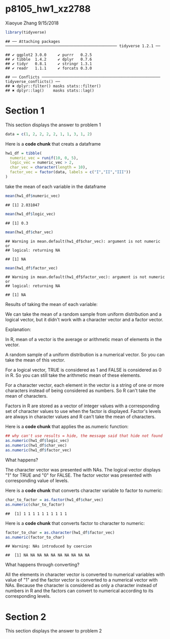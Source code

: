 p8105\_hw1\_xz2788
================
Xiaoyue Zhang
9/15/2018

``` r
library(tidyverse)
```

    ## ── Attaching packages ───────────────────────────────────────────────── tidyverse 1.2.1 ──

    ## ✔ ggplot2 3.0.0     ✔ purrr   0.2.5
    ## ✔ tibble  1.4.2     ✔ dplyr   0.7.6
    ## ✔ tidyr   0.8.1     ✔ stringr 1.3.1
    ## ✔ readr   1.1.1     ✔ forcats 0.3.0

    ## ── Conflicts ──────────────────────────────────────────────────── tidyverse_conflicts() ──
    ## ✖ dplyr::filter() masks stats::filter()
    ## ✖ dplyr::lag()    masks stats::lag()

Section 1
=========

This section displays the answer to problem 1

``` r
data = c(1, 2, 2, 2, 2, 1, 1, 3, 1, 2)
```

Here is a **code chunk** that creats a dataframe

``` r
hw1_df = tibble(
  numeric_vec = runif(10, 0, 5),
  logic_vec = numeric_vec > 2,
  char_vec = character(length = 10),
  factor_vec = factor(data, labels = c("I","II","III"))
)
```

take the mean of each variable in the dataframe

``` r
mean(hw1_df$numeric_vec)
```

    ## [1] 2.031047

``` r
mean(hw1_df$logic_vec)
```

    ## [1] 0.3

``` r
mean(hw1_df$char_vec)
```

    ## Warning in mean.default(hw1_df$char_vec): argument is not numeric or
    ## logical: returning NA

    ## [1] NA

``` r
mean(hw1_df$factor_vec)
```

    ## Warning in mean.default(hw1_df$factor_vec): argument is not numeric or
    ## logical: returning NA

    ## [1] NA

Results of taking the mean of each variable:

We can take the mean of a random sample from uniform distribution and a logical vector, but it didn't work with a character vector and a factor vector.

Explanation:

In R, mean of a vector is the average or arithmetic mean of elements in the vector.

A random sample of a uniform distribution is a numerical vector. So you can take the mean of this vector.

For a logical vector, TRUE is considered as 1 and FALSE is considered as 0 in R. So you can still take the arithmetic mean of these elements.

For a character vector, each element in the vector is a string of one or more characters instead of being considered as numbers. So R can't take the mean of characters.

Factors in R are stored as a vector of integer values with a corresponding set of character values to use when the factor is displayed. Factor's levels are always in character values and R can't take the mean of characters.

Here is a **code chunk** that applies the as.numeric function:

``` r
## why can't use results = hide, the message said that hide not found
as.numeric(hw1_df$logic_vec)
as.numeric(hw1_df$char_vec)
as.numeric(hw1_df$factor_vec)
```

What happens?

The character vector was presented with NAs. The logical vector displays "1" for TRUE and "0" for FALSE. The factor vector was presented with corresponding value of levels.

Here is a **code chunk** that converts character variable to factor to numeric:

``` r
char_to_factor = as.factor(hw1_df$char_vec)
as.numeric(char_to_factor)
```

    ##  [1] 1 1 1 1 1 1 1 1 1 1

Here is a **code chunk** that converts factor to character to numeric:

``` r
factor_to_char = as.character(hw1_df$factor_vec)
as.numeric(factor_to_char)
```

    ## Warning: NAs introduced by coercion

    ##  [1] NA NA NA NA NA NA NA NA NA NA

What happens through converting?

All the elements in character vector is converted to numerical variables with value of "1" and the factor vector is converted to a numerical vector with NAs. Because the character is considered as only a character instead of numbers in R and the factors can convert to numerical according to its corresponding levels.

Section 2
=========

This section displays the answer to problem 2

